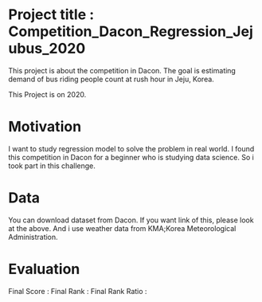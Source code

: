 # Project title : Competition_Dacon_Regression_Jejubus_2020
This project is about the competition in Dacon.
The goal is estimating demand of bus riding people count at rush hour in Jeju, Korea.

This Project is on 2020.

# Motivation
I want to study regression model to solve the problem in real world. I found this competition in Dacon for a beginner who is studying data science. So i took part in this challenge.

# Data
You can download dataset from Dacon. If you want link of this, please look at the above.
And i use weather data from KMA;Korea Meteorological Administration.

# Evaluation
Final Score : 
Final Rank : 
Final Rank Ratio : 
